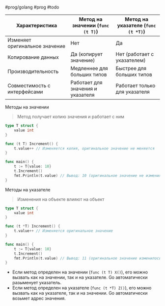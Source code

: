 #prog/golang #prog #todo

| Характеристика                 | Метод на значении (`func (t T)`)  | Метод на указателе (`func (t *T)`) |
| ------------------------------ | --------------------------------- | ---------------------------------- |
| Изменяет оригинальное значение | Нет                               | Да                                 |
| Копирование данных             | Да (копирует значение)            | Нет (работает с указателем)        |
| Производительность             | Медленнее для больших типов       | Быстрее для больших типов          |
| Совместимость с интерфейсами   | Работает для значения и указателя | Работает только для указателя      |

Методы на значении
> Метод получает копию значения и работает с ним

```go
type T struct {
    value int
}

func (t T) Increment() {
    t.value++ // Изменяется копия, оригинальное значение не меняется
}

func main() {
    t := T{value: 10}
    t.Increment()
    fmt.Println(t.value) // Вывод: 10 (оригинальное значение не изменилось)
}
```

Методы на указателе
> Изменения на объекте влияют на объект
```go
type T struct {
    value int
}

func (t *T) Increment() {
    t.value++ // Изменяется оригинальное значение
}

func main() {
    t := T{value: 10}
    t.Increment()
    fmt.Println(t.value) // Вывод: 11 (оригинальное значение изменилось)
}
```

- Если метод определен на значении (`func (t T) X()`), его можно вызвать как на значении, так и на указателе. Go автоматически разыменует указатель.
- Если метод определен на указателе (`func (t *T) Z()`), его можно вызвать как на указателе, так и на значении. Go автоматически возьмет адрес значения.